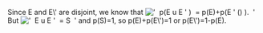 Since E and E\\' are disjoint, we know that
!['  p(E u E ' )  = p(E)+p(E ' ()
).  '](../dictionary/equation_images/3405.1..png) But
!['  E u E '  = S  '](../dictionary/equation_images/3405.2..png) and
p(S)=1, so p(E)+p(E\\')=1 or p(E\\')=1-p(E).
